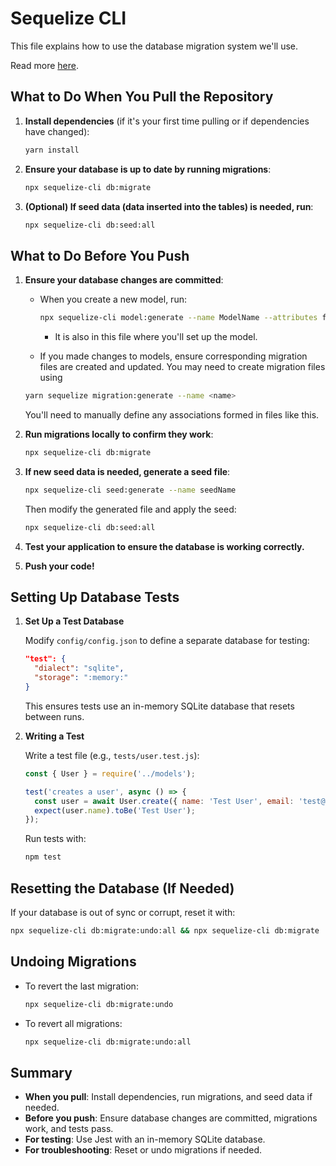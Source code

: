 # Sequelize CLI

This file explains how to use the database migration system we'll use.

Read more [here](https://sequelize.org/docs/v6/other-topics/migrations/).

## What to Do When You Pull the Repository

1. **Install dependencies** (if it's your first time pulling or if dependencies have changed):

    ```sh
    yarn install
    ```

2. **Ensure your database is up to date by running migrations**:

    ```sh
    npx sequelize-cli db:migrate
    ```

3. **(Optional) If seed data (data inserted into the tables) is needed, run**:

    ```sh
    npx sequelize-cli db:seed:all
    ```

## What to Do Before You Push

1. **Ensure your database changes are committed**:

    - When you create a new model, run:

        ```sh
        npx sequelize-cli model:generate --name ModelName --attributes field:type
        ```

        - It is also in this file where you'll set up the model.

    - If you made changes to models, ensure corresponding migration files are created and updated. You may need to create migration files using

    ```zsh
    yarn sequelize migration:generate --name <name>
    ```

    You'll need to manually define any associations formed in files like this.

2. **Run migrations locally to confirm they work**:

    ```sh
    npx sequelize-cli db:migrate
    ```

3. **If new seed data is needed, generate a seed file**:

    ```sh
    npx sequelize-cli seed:generate --name seedName
    ```

    Then modify the generated file and apply the seed:

    ```sh
    npx sequelize-cli db:seed:all
    ```

4. **Test your application to ensure the database is working correctly.**

5. **Push your code!**

## Setting Up Database Tests

1. **Set Up a Test Database**

    Modify `config/config.json` to define a separate database for testing:

    ```json
    "test": {
      "dialect": "sqlite",
      "storage": ":memory:"
    }
    ```

    This ensures tests use an in-memory SQLite database that resets between runs.

2. **Writing a Test**

    Write a test file (e.g., `tests/user.test.js`):

    ```js
    const { User } = require('../models');

    test('creates a user', async () => {
      const user = await User.create({ name: 'Test User', email: 'test@example.com' });
      expect(user.name).toBe('Test User');
    });
    ```

    Run tests with:

    ```sh
    npm test
    ```

## Resetting the Database (If Needed)

If your database is out of sync or corrupt, reset it with:

```sh
npx sequelize-cli db:migrate:undo:all && npx sequelize-cli db:migrate
```

## Undoing Migrations

- To revert the last migration:

    ```sh
    npx sequelize-cli db:migrate:undo
    ```

- To revert all migrations:

    ```sh
    npx sequelize-cli db:migrate:undo:all
    ```

## Summary

- **When you pull**: Install dependencies, run migrations, and seed data if needed.
- **Before you push**: Ensure database changes are committed, migrations work, and tests pass.
- **For testing**: Use Jest with an in-memory SQLite database.
- **For troubleshooting**: Reset or undo migrations if needed.
